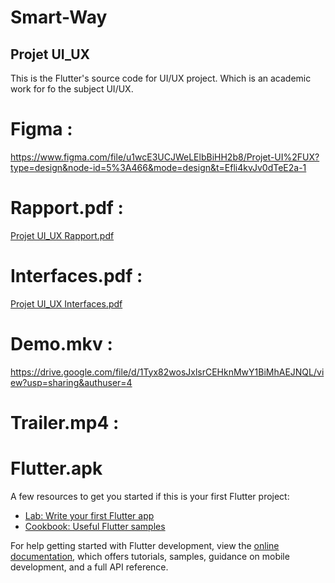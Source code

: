 # Smart-Way
## Projet UI_UX
This is the Flutter's source code for UI/UX project. Which is an academic work for fo the subject UI/UX.

# Figma : 
https://www.figma.com/file/u1wcE3UCJWeLElbBiHH2b8/Projet-UI%2FUX?type=design&node-id=5%3A466&mode=design&t=Efli4kvJv0dTeE2a-1

# Rapport.pdf :
[Projet UI_UX Rapport.pdf](https://github.com/Scrum-Waves/Smart-Way/files/15227395/Projet.UI_UX.Rapport.pdf)

# Interfaces.pdf :
[Projet UI_UX Interfaces.pdf](https://github.com/Scrum-Waves/Smart-Way/files/15227399/Projet.UI_UX.Interfaces.pdf)

# Demo.mkv : 
https://drive.google.com/file/d/1Tyx82wosJxlsrCEHknMwY1BiMhAEJNQL/view?usp=sharing&authuser=4

# Trailer.mp4 :




# Flutter.apk


A few resources to get you started if this is your first Flutter project:

- [Lab: Write your first Flutter app](https://docs.flutter.dev/get-started/codelab)
- [Cookbook: Useful Flutter samples](https://docs.flutter.dev/cookbook)

For help getting started with Flutter development, view the
[online documentation](https://docs.flutter.dev/), which offers tutorials,
samples, guidance on mobile development, and a full API reference.

